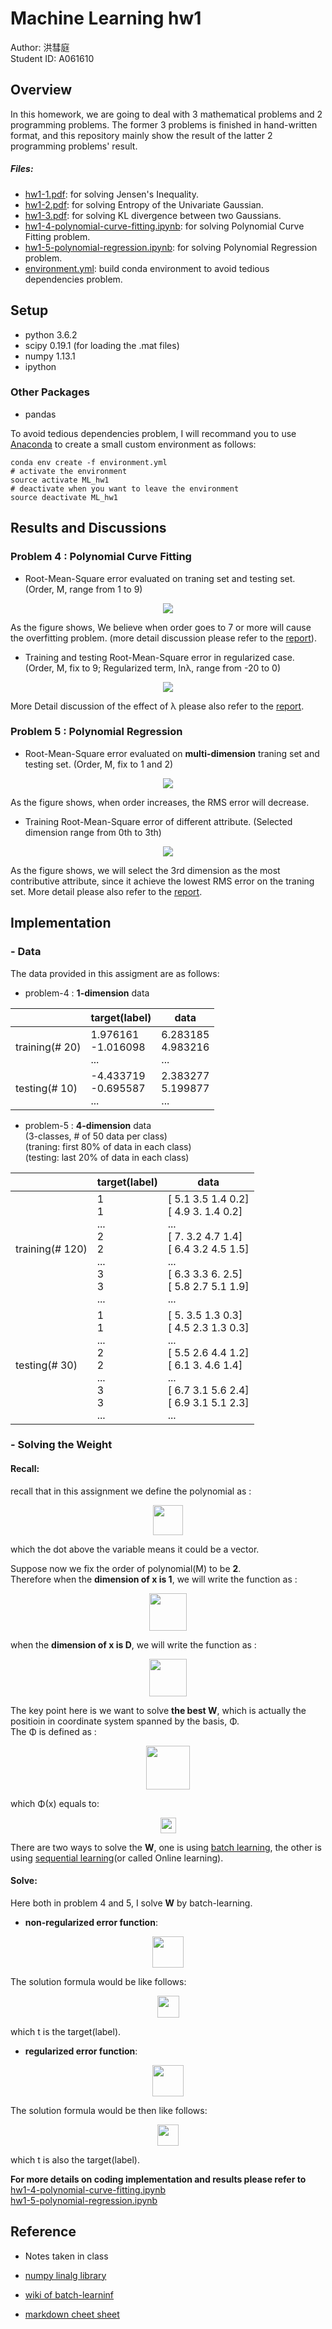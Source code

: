# Machine Learning hw1 <span style="color:red"></span>
Author: 洪彗庭 </br>
Student ID: A061610 

## Overview
In this homework, we are going to deal with 3 mathematical problems and 2 programming problems. The former 3 problems is finished in hand-written format, and this repository mainly show the result of the latter 2 programming problems' result. 

##### Files: </br>
* [hw1-1.pdf](./hw1-1.pdf): for solving Jensen's Inequality.
* [hw1-2.pdf](./hw1-2.pdf): for solving Entropy of the Univariate Gaussian.
* [hw1-3.pdf](./hw1-3.pdf): for solving KL divergence between two Gaussians.
* [hw1-4-polynomial-curve-fitting.ipynb](./hw1-4_polynomial_curve_fitting.ipynb): for solving Polynomial Curve Fitting problem. </br>
* [hw1-5-polynomial-regression.ipynb](./hw1-5_polynomial_regression.ipynb): for solving Polynomial Regression problem. </br>
* [environment.yml](./environment.yml): build conda environment to avoid tedious dependencies problem.

## Setup

* python 3.6.2
* scipy 0.19.1 (for loading the .mat files)
* numpy 1.13.1
* ipython

### Other Packages
* pandas

To avoid tedious dependencies problem, I will recommand you to use [Anaconda](https://anaconda.org/) to create a small custom environment as follows:

```
conda env create -f environment.yml
# activate the environment
source activate ML_hw1
# deactivate when you want to leave the environment
source deactivate ML_hw1
```

## Results and Discussions
### Problem 4 : Polynomial Curve Fitting
* Root-Mean-Square error evaluated on traning set and testing set. (Order, M,  range from 1 to 9)
<p align="center"><img src="./OutputFigure/hw1-4-(1)_non_regularize.png"></p>

As the figure shows, We believe when order goes to 7 or more will cause the overfitting problem. (more detail discussion please refer to the [report](./report.pdf)).
 
* Training and testing Root-Mean-Square error in regularized case. (Order, M,  fix to 9; Regularized term, lnλ, range from -20 to 0)
<p align="center"><img src="./OutputFigure/hw1-4-(2)_regularize.png"></p>


More Detail discussion of the effect of λ please also refer to the [report](./report.pdf).

### Problem 5 : Polynomial Regression
* Root-Mean-Square error evaluated on **multi-dimension** traning set and testing set. (Order, M, fix to 1 and 2)
<p align="center"><img src="./OutputFigure/hw1-5-(1)_non_regularize_multi-dim.png"></p>

As the figure shows, when order increases, the RMS error will decrease.
 
* Training Root-Mean-Square error of different attribute. (Selected dimension range from 0th to 3th)
<p align="center"><img src="./OutputFigure/hw1-5-(2)_atribute_decision.png"></p>	

As the figure shows, we will select the 3rd dimension as the most contributive attribute, since it achieve the lowest RMS error on the traning set. More detail please also refer to the [report](./report.pdf).




## Implementation
### - Data 
The data provided in this assigment are as follows:

* problem-4 : **1-dimension** data


|| target(label) | data|
|-------|----------|-------|
| training(# 20)| 1.976161</br> -1.016098</br> ...  | 6.283185 </br> 4.983216 </br> ...|
| testing(# 10)| -4.433719</br> -0.695587</br> ...  | 2.383277 </br> 5.199877 </br> ... |

* problem-5 : **4-dimension** data </br>
(3-classes, # of 50 data per class)</br>
(traning: first 80% of data in each class)</br>
(testing: last 20% of data in each class)


|| target(label) | data|
|-------|----------|-------|
| training(# 120)|1 </br> 1</br> ...</br>2</br> 2</br> ...</br>3</br> 3</br> ...   | [ 5.1  3.5  1.4  0.2] </br> [ 4.9  3.   1.4  0.2] </br> ...</br>[ 7.   3.2  4.7  1.4]</br>[ 6.4  3.2  4.5  1.5]</br>...</br>[ 6.3  3.3  6.   2.5]</br>[ 5.8  2.7  5.1  1.9]</br> ...|
| testing(# 30)| 1</br> 1</br> ...</br>2</br> 2</br> ...</br>3</br> 3</br> ...  | [ 5.   3.5  1.3  0.3]</br>[ 4.5  2.3  1.3  0.3] </br> ...</br>[ 5.5  2.6  4.4  1.2]</br>[ 6.1  3.   4.6  1.4]</br>...</br>[ 6.7  3.1  5.6  2.4]</br>[ 6.9  3.1  5.1  2.3]</br> ... |


### - Solving the Weight
#### Recall:
recall that in this assignment we define the polynomial as :

<p align="center"><img src="./img/y_func.png" height="48px"></p>

which the dot above the variable means it could be a vector.</br>


Suppose now we fix the order of polynomial(M) to be **2**.</br>
Therefore when the **dimension of x is 1**, we will write the function as :

<p align="center"><img src="./img/y_func_1dim.png" height="60px"></p>

when the **dimension of x is D**, we will write the function as :

<p align="center"><img src="./img/y_func_multidim.png" height="60px"></p>

The key point here is we want to solve **the best W**, which is actually the positioin in coordinate system spanned by the basis, Φ.</br>
The Φ is defined as : </br>

<p align="center"><img src="./img/phi.png" height="70px" align="middle"></p>

which Φ(x) equals to: </br> 

<p align="center"><img src="./img/phi_x.png" height="25px" align="middle"></p>

There are two ways to solve the **W**, one is using [batch learning](./img/bt_learning.png), the other is using [sequential learning](./img/sq_learning.png)(or called Online learning).
#### Solve:
Here both in problem 4 and 5, I solve **W** by batch-learning.</br>

* **non-regularized error function**:

<p align="center"><img src="./img/non_regu_err.png" height="50px" align="middle"></p>

The solution formula would be like follows:

<p align="center"><img src="./img/w_sol.png" height="35px" align="middle"></p>

which t is the target(label).

* **regularized error function**:

<p align="center"><img src="./img/regu_err.png" height="50px" align="middle"></p>

The solution formula would be then like follows:

<p align="center"><img src="./img/w_sol_regu.png" height="34px" align="middle"></p>

which t is also the target(label).

**For more details on coding implementation and results please refer to** </br>
[hw1-4-polynomial-curve-fitting.ipynb](./hw1-4_polynomial_curve_fitting.ipynb)</br>
[hw1-5-polynomial-regression.ipynb](./hw1-5_polynomial_regression.ipynb)</br>


## Reference
- Notes taken in class

- [numpy linalg library](https://docs.scipy.org/doc/numpy-1.13.0/reference/generated/numpy.linalg.pinv.html)

- [wiki of batch-learninf](https://en.wikipedia.org/wiki/Online_machine_learning)

- [markdown cheet sheet](http://csrgxtu.github.io/2015/03/20/Writing-Mathematic-Fomulars-in-Markdown/)
